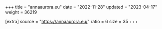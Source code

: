 +++
title = "annaaurora.eu"
date = "2022-11-28"
updated = "2023-04-17"
weight = 36219

[extra]
source = "https://annaaurora.eu/"
ratio = 6
size = 35
+++
